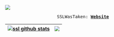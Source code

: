 ![](https://komarev.com/ghpvc/?username=ssllllll)
<p align="center">
  <samp>
    SSLWasTaken:
    <b><a href="https://ssllllll.github.io/coolsite/">Website</a></b>
    <b><a href="https://ssllllll.github.io/coolsite/"></a></b>
</samp><br>
</p>




| <a href="https://github-readme-stats.vercel.app/api?username=ssllllll&theme=radical&show_icons=true"><img align="center" src="https://github-readme-stats.vercel.app/api?username=ssllllll&theme=radical&show_icons=true" alt="ssl github stats" /></a> | <a href="https://github-readme-stats.vercel.app/api/top-langs/?username=ssllllll&layout=compact&theme=radical&langs_count=7"><img align="center" src="https://github-readme-stats.vercel.app/api/top-langs/?username=ssllllll&layout=compact&theme=radical&langs_count=7" /></a> |
| ------------- | ------------- |
